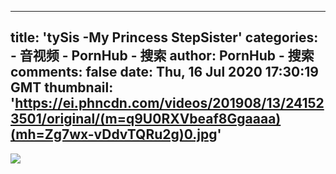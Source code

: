 
---
title: 'tySis -My Princess StepSister'
categories: 
    - 音视频
    - PornHub - 搜索
author: PornHub - 搜索
comments: false
date: Thu, 16 Jul 2020 17:30:19 GMT
thumbnail: 'https://ei.phncdn.com/videos/201908/13/241523501/original/(m=q9U0RXVbeaf8Ggaaaa)(mh=Zg7wx-vDdvTQRu2g)0.jpg'
---

<div>   
<img src="https://ei.phncdn.com/videos/201908/13/241523501/original/(m=q9U0RXVbeaf8Ggaaaa)(mh=Zg7wx-vDdvTQRu2g)0.jpg" referrerpolicy="no-referrer">  
</div>
            